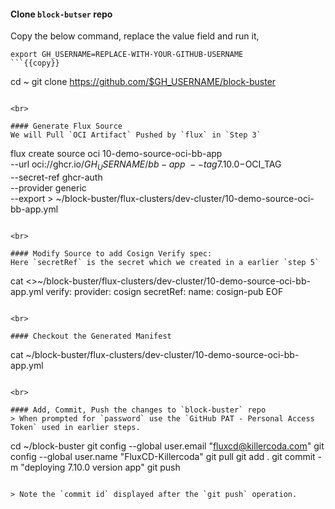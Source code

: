 #### Clone `block-butser` repo
Copy the below command, replace the value field and run it,

```
export GH_USERNAME=REPLACE-WITH-YOUR-GITHUB-USERNAME
```{{copy}}

```
cd ~
git clone https://github.com/$GH_USERNAME/block-buster
```{{exec}}

<br>

#### Generate Flux Source
We will Pull `OCI Artifact` Pushed by `flux` in `Step 3`

```
flux create source oci 10-demo-source-oci-bb-app \
--url oci://ghcr.io/$GH_USERNAME/bb-app \
--tag 7.10.0-$OCI_TAG \
--secret-ref ghcr-auth \
--provider generic \
--export > ~/block-buster/flux-clusters/dev-cluster/10-demo-source-oci-bb-app.yml
```{{exec}}

<br>

#### Modify Source to add Cosign Verify spec:
Here `secretRef` is the secret which we created in a earlier `step 5`
```
cat <<EOF >>~/block-buster/flux-clusters/dev-cluster/10-demo-source-oci-bb-app.yml
  verify:
    provider: cosign
    secretRef:
      name: cosign-pub
EOF
```{{exec}}

<br>

#### Checkout the Generated Manifest
```
cat ~/block-buster/flux-clusters/dev-cluster/10-demo-source-oci-bb-app.yml
```{{exec}}

<br>

#### Add, Commit, Push the changes to `block-buster` repo
> When prompted for `password` use the `GitHub PAT - Personal Access Token` used in earlier steps.

```
cd ~/block-buster
git config --global user.email "fluxcd@killercoda.com"
git config --global user.name "FluxCD-Killercoda"
git pull
git add .
git commit -m "deploying 7.10.0 version app"
git push
```{{exec}}

> Note the `commit id` displayed after the `git push` operation.